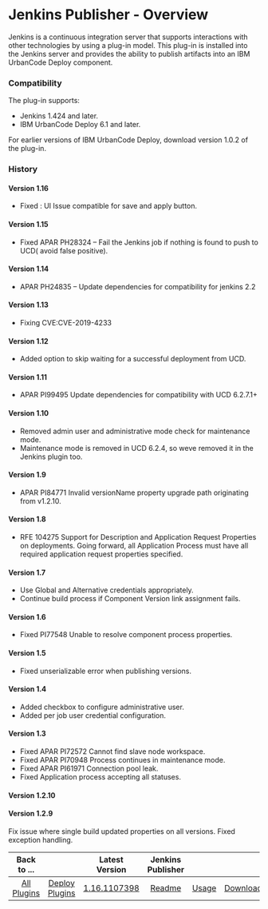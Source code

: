 
# Jenkins Publisher - Overview

Jenkins is a continuous integration server that supports interactions with other technologies by using a plug-in model. This plug-in is installed into the Jenkins server and provides the ability to publish artifacts into an IBM UrbanCode Deploy component.

### Compatibility

The plug-in supports:

* Jenkins 1.424 and later.
* IBM UrbanCode Deploy 6.1 and later.

For earlier versions of IBM UrbanCode Deploy, download version 1.0.2 of the plug-in.

### History

#### Version 1.16

* Fixed : UI Issue compatible for save and apply button.

#### Version 1.15

* Fixed APAR PH28324 – Fail the Jenkins job if nothing is found to push to UCD( avoid false positive).

#### Version 1.14

* APAR PH24835 – Update dependencies for compatibility for jenkins 2.2

#### Version 1.13

* Fixing CVE:CVE-2019-4233

#### Version 1.12

* Added option to skip waiting for a successful deployment from UCD.

#### Version 1.11

* APAR PI99495 Update dependencies for compatibility with UCD 6.2.7.1+

#### Version 1.10

* Removed admin user and administrative mode check for maintenance mode.
* Maintenance mode is removed in UCD 6.2.4, so weve removed it in the Jenkins plugin too.

#### Version 1.9

* APAR PI84771 Invalid versionName property upgrade path originating from v1.2.10.

#### Version 1.8

* RFE 104275 Support for Description and Application Request Properties on deployments. Going forward, all Application Process must have all required application request properties specified.

#### Version 1.7

* Use Global and Alternative credentials appropriately.
* Continue build process if Component Version link assignment fails.

#### Version 1.6

* Fixed PI77548 Unable to resolve component process properties.

#### Version 1.5

* Fixed unserializable error when publishing versions.

#### Version 1.4

* Added checkbox to configure administrative user.
* Added per job user credential configuration.

#### Version 1.3

* Fixed APAR PI72572 Cannot find slave node workspace.
* Fixed APAR PI70948 Process continues in maintenance mode.
* Fixed APAR PI61971 Connection pool leak.
* Fixed Application process accepting all statuses.

#### Version 1.2.10

#### Version 1.2.9

Fix issue where single build updated properties on all versions. Fixed exception handling.

|Back to ...||Latest Version|Jenkins Publisher |||
| :---: | :---: | :---: | :---: | :---: | :---: |
|[All Plugins](../../index.md)|[Deploy Plugins](../README.md)|[1.16.1107398](https://raw.githubusercontent.com/UrbanCode/IBM-UCD-PLUGINS/main/files/jenkins-ud-plugin/ibm-ucdeploy-publisher-1.16.1107398.hpi)|[Readme](README.md)|[Usage](usage.md)|[Downloads](downloads.md)|
